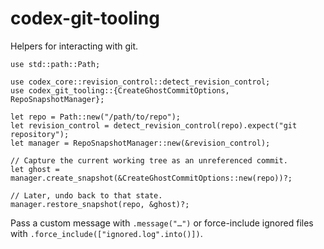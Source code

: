 # codex-git-tooling

Helpers for interacting with git.

```rust,no_run
use std::path::Path;

use codex_core::revision_control::detect_revision_control;
use codex_git_tooling::{CreateGhostCommitOptions, RepoSnapshotManager};

let repo = Path::new("/path/to/repo");
let revision_control = detect_revision_control(repo).expect("git repository");
let manager = RepoSnapshotManager::new(&revision_control);

// Capture the current working tree as an unreferenced commit.
let ghost = manager.create_snapshot(&CreateGhostCommitOptions::new(repo))?;

// Later, undo back to that state.
manager.restore_snapshot(repo, &ghost)?;
```

Pass a custom message with `.message("…")` or force-include ignored files with
`.force_include(["ignored.log".into()])`.
